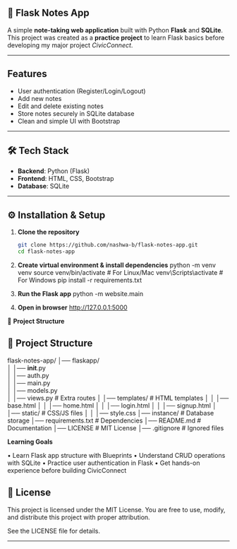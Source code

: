## 📝 Flask Notes App

A simple **note-taking web application** built with Python **Flask** and **SQLite**.  
This project was created as a **practice project** to learn Flask basics before developing my major project *CivicConnect*.  

---

## Features
- User authentication (Register/Login/Logout)
- Add new notes
- Edit and delete existing notes
- Store notes securely in SQLite database
- Clean and simple UI with Bootstrap

---

## 🛠 Tech Stack
- **Backend**: Python (Flask)  
- **Frontend**: HTML, CSS, Bootstrap  
- **Database**: SQLite  

---

## ⚙️ Installation & Setup

1. **Clone the repository**
   ```bash
   git clone https://github.com/nashwa-b/flask-notes-app.git
   cd flask-notes-app
   
2. **Create virtual environment & install dependencies**
    python -m venv venv
source venv/bin/activate   # For Linux/Mac
venv\Scripts\activate      # For Windows
pip install -r requirements.txt

3. **Run the Flask app**
   python -m website.main

4. **Open in browser**
   http://127.0.0.1:5000

📂 **Project Structure**


## 📂 Project Structure

flask-notes-app/
│── flaskapp/               
│   │── __init__.py         
│   │── auth.py              
│   │── main.py             
│   │── models.py            
│   │── views.py             # Extra routes
│   │── templates/           # HTML templates
│   │   │── base.html
│   │   │── home.html
│   │   │── login.html
│   │   │── signup.html
│   │── static/              # CSS/JS files
│   │   │── style.css
│── instance/                # Database storage
│── requirements.txt         # Dependencies
│── README.md                # Documentation
│── LICENSE                  # MIT License
│── .gitignore               # Ignored files



**Learning Goals**

• Learn Flask app structure with Blueprints
• Understand CRUD operations with SQLite
• Practice user authentication in Flask
• Get hands-on experience before building CivicConnect

## 📜 License

This project is licensed under the MIT License.
You are free to use, modify, and distribute this project with proper attribution.

See the LICENSE
 file for details.

 
---


